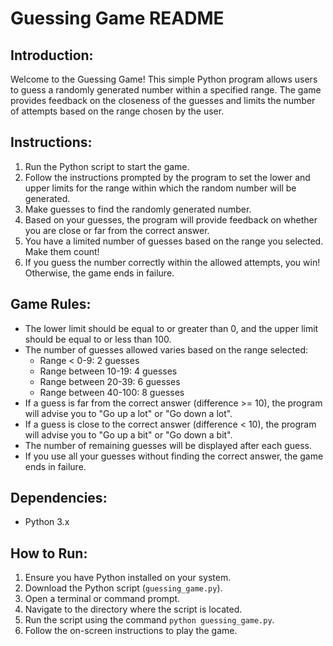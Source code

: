 # Guessing Game README

## Introduction:
Welcome to the Guessing Game! This simple Python program allows users to guess a randomly generated number within a specified range. The game provides feedback on the closeness of the guesses and limits the number of attempts based on the range chosen by the user.

## Instructions:
1. Run the Python script to start the game.
2. Follow the instructions prompted by the program to set the lower and upper limits for the range within which the random number will be generated.
3. Make guesses to find the randomly generated number.
4. Based on your guesses, the program will provide feedback on whether you are close or far from the correct answer.
5. You have a limited number of guesses based on the range you selected. Make them count!
6. If you guess the number correctly within the allowed attempts, you win! Otherwise, the game ends in failure.

## Game Rules:
- The lower limit should be equal to or greater than 0, and the upper limit should be equal to or less than 100.
- The number of guesses allowed varies based on the range selected:
  - Range < 0-9: 2 guesses
  - Range between 10-19: 4 guesses
  - Range between 20-39: 6 guesses
  - Range between 40-100: 8 guesses
- If a guess is far from the correct answer (difference >= 10), the program will advise you to "Go up a lot" or "Go down a lot".
- If a guess is close to the correct answer (difference < 10), the program will advise you to "Go up a bit" or "Go down a bit".
- The number of remaining guesses will be displayed after each guess.
- If you use all your guesses without finding the correct answer, the game ends in failure.

## Dependencies:
- Python 3.x

## How to Run:
1. Ensure you have Python installed on your system.
2. Download the Python script (`guessing_game.py`).
3. Open a terminal or command prompt.
4. Navigate to the directory where the script is located.
5. Run the script using the command `python guessing_game.py`.
6. Follow the on-screen instructions to play the game.

